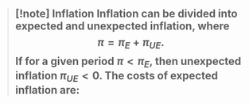 >[!note] Inflation
>Inflation can be divided into expected and unexpected inflation, where
>$$\pi = \pi_E + \pi_{UE}.$$
>If for a given period $\pi < \pi_E$, then unexpected inflation $\pi_{UE} < 0$.
>The costs of expected inflation are:
>- 

